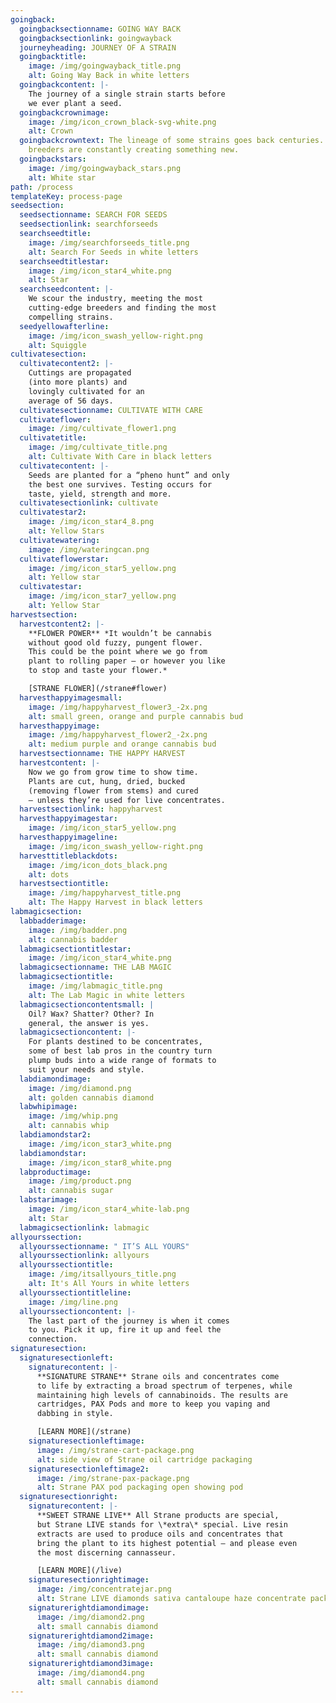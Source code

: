```yaml
---
goingback:
  goingbacksectionname: GOING WAY BACK
  goingbacksectionlink: goingwayback
  journeyheading: JOURNEY OF A STRAIN
  goingbacktitle:
    image: /img/goingwayback_title.png
    alt: Going Way Back in white letters
  goingbackcontent: |-
    The journey of a single strain starts before
    we ever plant a seed.
  goingbackcrownimage:
    image: /img/icon_crown_black-svg-white.png
    alt: Crown
  goingbackcrowntext: The lineage of some strains goes back centuries. But
    breeders are constantly creating something new.
  goingbackstars:
    image: /img/goingwayback_stars.png
    alt: White star
path: /process
templateKey: process-page
seedsection:
  seedsectionname: SEARCH FOR SEEDS
  seedsectionlink: searchforseeds
  searchseedtitle:
    image: /img/searchforseeds_title.png
    alt: Search For Seeds in white letters
  searchseedtitlestar:
    image: /img/icon_star4_white.png
    alt: Star
  searchseedcontent: |-
    We scour the industry, meeting the most
    cutting-edge breeders and finding the most
    compelling strains.
  seedyellowafterline:
    image: /img/icon_swash_yellow-right.png
    alt: Squiggle
cultivatesection:
  cultivatecontent2: |-
    Cuttings are propagated
    (into more plants) and
    lovingly cultivated for an
    average of 56 days.
  cultivatesectionname: CULTIVATE WITH CARE
  cultivateflower:
    image: /img/cultivate_flower1.png
  cultivatetitle:
    image: /img/cultivate_title.png
    alt: Cultivate With Care in black letters
  cultivatecontent: |-
    Seeds are planted for a “pheno hunt” and only
    the best one survives. Testing occurs for
    taste, yield, strength and more.
  cultivatesectionlink: cultivate
  cultivatestar2:
    image: /img/icon_star4_8.png
    alt: Yellow Stars
  cultivatewatering:
    image: /img/wateringcan.png
  cultivateflowerstar:
    image: /img/icon_star5_yellow.png
    alt: Yellow star
  cultivatestar:
    image: /img/icon_star7_yellow.png
    alt: Yellow Star
harvestsection:
  harvestcontent2: |-
    **FLOWER POWER** *It wouldn’t be cannabis 
    without good old fuzzy, pungent flower. 
    This could be the point where we go from 
    plant to rolling paper – or however you like 
    to stop and taste your flower.*

    [STRANE FLOWER](/strane#flower)
  harvesthappyimagesmall:
    image: /img/happyharvest_flower3_-2x.png
    alt: small green, orange and purple cannabis bud
  harvesthappyimage:
    image: /img/happyharvest_flower2_-2x.png
    alt: medium purple and orange cannabis bud
  harvestsectionname: THE HAPPY HARVEST
  harvestcontent: |-
    Now we go from grow time to show time. 
    Plants are cut, hung, dried, bucked 
    (removing flower from stems) and cured 
    — unless they’re used for live concentrates.
  harvestsectionlink: happyharvest
  harvesthappyimagestar:
    image: /img/icon_star5_yellow.png
  harvesthappyimageline:
    image: /img/icon_swash_yellow-right.png
  harvesttitleblackdots:
    image: /img/icon_dots_black.png
    alt: dots
  harvestsectiontitle:
    image: /img/happyharvest_title.png
    alt: The Happy Harvest in black letters
labmagicsection:
  labbadderimage:
    image: /img/badder.png
    alt: cannabis badder
  labmagicsectiontitlestar:
    image: /img/icon_star4_white.png
  labmagicsectionname: THE LAB MAGIC
  labmagicsectiontitle:
    image: /img/labmagic_title.png
    alt: The Lab Magic in white letters
  labmagicsectioncontentsmall: |
    Oil? Wax? Shatter? Other? In
    general, the answer is yes.
  labmagicsectioncontent: |-
    For plants destined to be concentrates,
    some of best lab pros in the country turn
    plump buds into a wide range of formats to
    suit your needs and style.
  labdiamondimage:
    image: /img/diamond.png
    alt: golden cannabis diamond
  labwhipimage:
    image: /img/whip.png
    alt: cannabis whip
  labdiamondstar2:
    image: /img/icon_star3_white.png
  labdiamondstar:
    image: /img/icon_star8_white.png
  labproductimage:
    image: /img/product.png
    alt: cannabis sugar
  labstarimage:
    image: /img/icon_star4_white-lab.png
    alt: Star
  labmagicsectionlink: labmagic
allyourssection:
  allyourssectionname: " IT’S ALL YOURS"
  allyourssectionlink: allyours
  allyourssectiontitle:
    image: /img/itsallyours_title.png
    alt: It's All Yours in white letters
  allyourssectiontitleline:
    image: /img/line.png
  allyourssectioncontent: |-
    The last part of the journey is when it comes
    to you. Pick it up, fire it up and feel the
    connection.
signaturesection:
  signaturesectionleft:
    signaturecontent: |-
      **SIGNATURE STRANE** Strane oils and concentrates come 
      to life by extracting a broad spectrum of terpenes, while 
      maintaining high levels of cannabinoids. The results are 
      cartridges, PAX Pods and more to keep you vaping and 
      dabbing in style.

      [LEARN MORE](/strane)
    signaturesectionleftimage:
      image: /img/strane-cart-package.png
      alt: side view of Strane oil cartridge packaging
    signaturesectionleftimage2:
      image: /img/strane-pax-package.png
      alt: Strane PAX pod packaging open showing pod
  signaturesectionright:
    signaturecontent: |-
      **SWEET STRANE LIVE** All Strane products are special, 
      but Strane LIVE stands for \*extra\* special. Live resin 
      extracts are used to produce oils and concentrates that 
      bring the plant to its highest potential — and please even 
      the most discerning cannasseur.

      [LEARN MORE](/live)
    signaturesectionrightimage:
      image: /img/concentratejar.png
      alt: Strane LIVE diamonds sativa cantaloupe haze concentrate packaging
    signaturerightdiamondimage:
      image: /img/diamond2.png
      alt: small cannabis diamond
    signaturerightdiamond2image:
      image: /img/diamond3.png
      alt: small cannabis diamond
    signaturerightdiamond3image:
      image: /img/diamond4.png
      alt: small cannabis diamond
---
```

